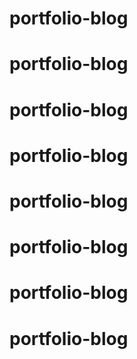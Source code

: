 # portfolio-blog
# portfolio-blog
# portfolio-blog
# portfolio-blog
# portfolio-blog
# portfolio-blog
# portfolio-blog
# portfolio-blog
